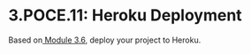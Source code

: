 # 3.POCE.11: Heroku Deployment

Based on[ Module 3.6](https://github.com/rocketacademy/bootcamp-docs/blob/master/3-backend-applications/3.6-heroku), deploy your project to Heroku.
